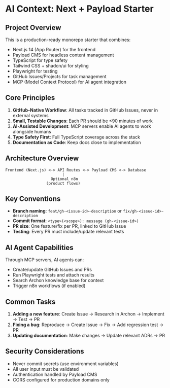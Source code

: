 # AI Context: Next + Payload Starter

## Project Overview

This is a production-ready monorepo starter that combines:
- Next.js 14 (App Router) for the frontend
- Payload CMS for headless content management
- TypeScript for type safety
- Tailwind CSS + shadcn/ui for styling
- Playwright for testing
- GitHub Issues/Projects for task management
- MCP (Model Context Protocol) for AI agent integration

## Core Principles

1. **GitHub-Native Workflow**: All tasks tracked in GitHub Issues, never in external systems
2. **Small, Testable Changes**: Each PR should be ≤90 minutes of work
3. **AI-Assisted Development**: MCP servers enable AI agents to work alongside humans
4. **Type Safety First**: Full TypeScript coverage across the stack
5. **Documentation as Code**: Keep docs close to implementation

## Architecture Overview

```
Frontend (Next.js) <-> API Routes <-> Payload CMS <-> Database
                         |
                    Optional n8n
                  (product flows)
```

## Key Conventions

- **Branch naming**: `feat/gh-<issue-id>-description` or `fix/gh-<issue-id>-description`
- **Commit format**: `<type>(<scope>): message (gh-<issue-id>)`
- **PR size**: One feature/fix per PR, linked to GitHub Issue
- **Testing**: Every PR must include/update relevant tests

## AI Agent Capabilities

Through MCP servers, AI agents can:
- Create/update GitHub Issues and PRs
- Run Playwright tests and attach results
- Search Archon knowledge base for context
- Trigger n8n workflows (if enabled)

## Common Tasks

1. **Adding a new feature**: Create Issue → Research in Archon → Implement → Test → PR
2. **Fixing a bug**: Reproduce → Create Issue → Fix → Add regression test → PR
3. **Updating documentation**: Make changes → Update relevant ADRs → PR

## Security Considerations

- Never commit secrets (use environment variables)
- All user input must be validated
- Authentication handled by Payload CMS
- CORS configured for production domains only